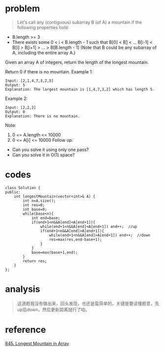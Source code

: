 # problem
>Let's call any (contiguous) subarray B (of A) a mountain if the following properties hold:

- B.length >= 3
- There exists some 0 < i < B.length - 1 such that B[0] < B[1] < ... B[i-1] < B[i] > B[i+1] > ... > B[B.length - 1]
(Note that B could be any subarray of A, including the entire array A.)

Given an array A of integers, return the length of the longest mountain. 

Return 0 if there is no mountain.
Example 1:
```
Input: [2,1,4,7,3,2,5]
Output: 5
Explanation: The largest mountain is [1,4,7,3,2] which has length 5.
```
Example 2:
```
Input: [2,2,2]
Output: 0
Explanation: There is no mountain.
```
Note:

1. 0 <= A.length <= 10000
2. 0 <= A[i] <= 10000
Follow up:

- Can you solve it using only one pass?
- Can you solve it in O(1) space?

# codes
```
class Solution {
public:
    int longestMountain(vector<int>& A) {
        int n=A.size();
        int res=0;
        int base=0;
        while(base<n){
            int end=base;
            if(end+1<n&&A[end]<A[end+1]){
                while(end+1<n&&A[end]<A[end+1]) end++;  //up
                if(end+1<n&&A[end]>A[end+1]){
                    while(end+1<n&&A[end]>A[end+1]) end++;  //down
                    res=max(res,end-base+1);
                }
            }
            base=max(base+1,end);
        }
        return res;
    }
};
```

# analysis
>这道题我没有做出来，回头发现，也还是蛮简单的，关键是要读懂题意，先up后down，然后更新距离就行了哈。

# reference
[845. Longest Mountain in Array][1]


[1]: https://leetcode.com/problems/longest-mountain-in-array/solution/